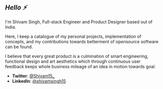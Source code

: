 ## *Hello ⚡*<br/> 
I'm Shivam Singh, Full-stack Engineer and Product Designer based out of India.

Here, I keep a catalogue of my personal projects, implementation of concepts, and my contributions towards betterment of opensource software can be found.

I believe that every great product is a culmination of smart engineering, functional design and art aesthetics which through continuous user feedback keeps whole business mileage of an idea in motion towards goal.

- **Twitter**: [@Shivam15_](https://twitter.com/Shivam15_)
- **LinkedIn**: [@shivamsingh15](https://www.linkedin.com/in/shivamsingh15/)
